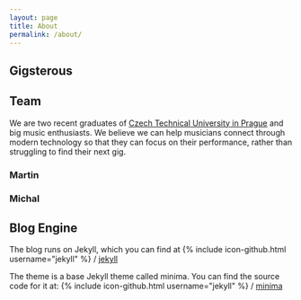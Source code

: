 ```yaml
---
layout: page
title: About
permalink: /about/
---
```


## Gigsterous

## Team

We are two recent graduates of [Czech Technical University in Prague](http://www.fel.cvut.cz/en/) and big music enthusiasts. We believe we can help musicians connect through modern technology so that they can focus on their performance, rather than struggling to find their next gig.

### Martin
### Michal

## Blog Engine

The blog runs on Jekyll, which you can find at
{% include icon-github.html username="jekyll" %} /
[jekyll](https://github.com/jekyll/jekyll)

The theme is a base Jekyll theme called minima. You can find the source code for it at:
{% include icon-github.html username="jekyll" %} /
[minima](https://github.com/jekyll/minima)


